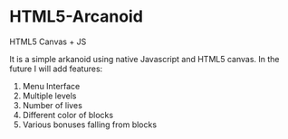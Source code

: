 # HTML5-Arcanoid
HTML5 Canvas + JS

It is a simple arkanoid using native Javascript and HTML5 canvas. In the future I will add features:
1) Menu Interface
3) Multiple levels
3) Number of lives
4) Different color of blocks
5) Various bonuses falling from blocks
